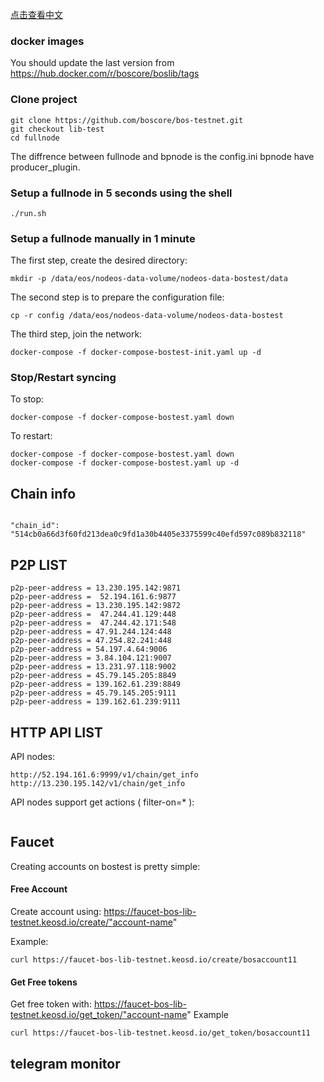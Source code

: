 
[点击查看中文](PBFT-testnet-CN.md)

### docker images 
You should update the last version from https://hub.docker.com/r/boscore/boslib/tags

### Clone project

```
git clone https://github.com/boscore/bos-testnet.git
git checkout lib-test
cd fullnode
```
The diffrence between fullnode and bpnode is the config.ini bpnode have producer_plugin.
### Setup a fullnode in 5 seconds using the shell

```
./run.sh
```

### Setup a fullnode manually in 1 minute

The first step, create the desired directory:

```
mkdir -p /data/eos/nodeos-data-volume/nodeos-data-bostest/data
```

The second step is to prepare the configuration file:

```
cp -r config /data/eos/nodeos-data-volume/nodeos-data-bostest
```

The third step, join the network:

```
docker-compose -f docker-compose-bostest-init.yaml up -d
```

### Stop/Restart syncing

To stop:

```
docker-compose -f docker-compose-bostest.yaml down
```

To restart:

```
docker-compose -f docker-compose-bostest.yaml down
docker-compose -f docker-compose-bostest.yaml up -d
```

## Chain info

```

"chain_id": "514cb0a66d3f60fd213dea0c9fd1a30b4405e3375599c40efd597c089b832118"

```

## P2P LIST

```
p2p-peer-address = 13.230.195.142:9871
p2p-peer-address =  52.194.161.6:9877 
p2p-peer-address = 13.230.195.142:9872 
p2p-peer-address =  47.244.41.129:448
p2p-peer-address =  47.244.42.171:548
p2p-peer-address = 47.91.244.124:448
p2p-peer-address = 47.254.82.241:448
p2p-peer-address = 54.197.4.64:9006
p2p-peer-address = 3.84.104.121:9007
p2p-peer-address = 13.231.97.118:9002
p2p-peer-address = 45.79.145.205:8849
p2p-peer-address = 139.162.61.239:8849
p2p-peer-address = 45.79.145.205:9111
p2p-peer-address = 139.162.61.239:9111
```


## HTTP API LIST

API nodes:
```
http://52.194.161.6:9999/v1/chain/get_info 
http://13.230.195.142/v1/chain/get_info
```

API nodes support get actions ( filter-on=* ):
```

```

## Faucet

Creating accounts on bostest is pretty simple:

#### Free Account
Create account using: https://faucet-bos-lib-testnet.keosd.io/create/"account-name"


Example:
```
curl https://faucet-bos-lib-testnet.keosd.io/create/bosaccount11
```


#### Get Free tokens
Get free token with: https://faucet-bos-lib-testnet.keosd.io/get_token/"account-name" 
Example
```
curl https://faucet-bos-lib-testnet.keosd.io/get_token/bosaccount11
```


## telegram monitor 


